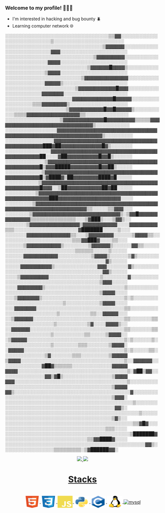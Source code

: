 <!-- Introdução--> 


### Welcome to my profile! 🍪🇧🇷 
- I'm interested in hacking and bug bounty 🪲
- Learning computer network 🌐

░░░░░░░░░░░░░░░░░░░░░░░░░░░░░░░░░░▒▒▓▓░░░░░░░░░░░░░░░░░░░░░░░░░░░▒░░░░░░░░░░░░░░░░░░░░░░░
░░░░░░░░░░░░░░░░░░░░░░░░░░░░░░░░▒▓▓▓▓▓▓░░░░░░░░░░░░░░░░░░░░░░░░░░▓▓▓░░░░░░░░░░░░░░░░░░░░░░
░░░░░░░░░░░░░░░░░░░░░░░░░░░░░▒▓▓▓▓▓▓▓▓▓░░░░░░░░░░░░░░░░░░░░░░░░░▓▓▓▓░░░░░░░░░░░░░░░░░░░░░░
░░░░░░░░░░░░░░░░░░░░░░░░░░░▒▓▓▓▓▓▓█▓▓▓▓▒░░░░░░░░░░░░░░░░░░░░░░░▒▓▓▓▓░░░░░░░░░░░░░░░░░░░░░░
░░░░░░░░░░░░░░░░░░░░░░░░░▒▓▓▓▓▓▓▓▓▓▓▓▓▓▓░░░░░░░░░░░░░░░░░░░░░░░▓▓▓▓▓▒░░░░░░░░░░░░░░░░░░░░░
░░░░░░░░░░░░░░░░░░░░░░░▒▓▓▓▓▓▓▓▓▓▓▓▓█▓▓▓░░░░░░░░░░░░░░░░░░░░░░▓▓▓▓▓▓▓░░░░░░░░░░░░░░░░░░░░░
░░░░░░░░░░░░░░░░░░░░░░▓▓▓▓▓▓▓▓▓▓▓▓▓█▓▓▓▓▓░░░░░░░░░░░░░░░░░░▒▒▒▓▓▓▓▓▓▓▓▒░░░░░░░░░░░░░░░░░░░
░░░░░░░░░░░░░░░░░░░░▒▓▓▓▓▓▓▓▓▓▓▓█▓▓█▓▓▓▓▓▒░░░░░░░░░░░▒▒▒▒▓▓▓▓▓▓▓▓▓▓▓▓▓▓▓▓▓▒▒░░░░░░░░░░░░░░
░░░░░░░░░░░░░░░░░░▒▓▓▓▓▓▓▓▓▓▓▓▓▓█▓▓▓▓▓▓▓▓▓▒▒▒▒▒▓▓▓▓▓▓▓▓▓▓▓▓▓▓▓▓▓▓▓▓▓▓▓▓▓▓▓▓▓▓▓▒░░░░░░░░░░░
░░░░░░░░░░░░░░░░░▓▓▓▓▓▓▓▓▓▓▓▓▓▓▓▓▓▓▓▓▓▓▓▓▓▓▓▓▓▓▓▓▓▓▓▓▓▓▓▓▓▓▓▓▓▓▓▓▓▓▓▓▓▓▓▓▓▓▓▓▓▓▓▒░░░░░░░░░
░░░░░░░░░░░░░░░░▓▓▓▓▓▓▓▓▓▓▓▓▓▓▓▓▓▓▓▓▓▓▓▓▓▓▓▓▓▓▓▓▓▓▓▓▓▓▓▓▓▓▓▓▓███▓██▓▓▓▓▓▓▓▓▓▓▓▓▓█▓▒░░░░░░░
░░░░░░░░░░░░░░░▓▓▓▓▓▓▓▓▓▓▓▓▓▓▓▓▓▓▓▓▓▓▓▓▓▓▓▓▓▓▓▓▓▓▓▓▓▓▓▓▓▓▓▓▓██░░░░▓██▓▓▓▓▓▓▓▓▓▓█▓▓█▒░░░░░░
░░░░░░░░░░░░░▒▓▓▓▓▓▓▓▓▓▓▓▓▓▓▓▓▓▓▓▓▓▓▓▓▓▓▓▓▓▓▓▓▓▓▓▓▓▓▓▓▓▓▓▓▓▓█▒▓▓▓█████▓▓▓▓▓▓▓▓▓█▓▓██▒░░░░░
░░░░░░░░░░░░▒▓▓▓▓▓▓▓▓▓▓▓▓▓▓▓▓▓▓▓▓▓▓▓▓▓▓▓▓▓▓▓▓▓▓▓▓▓▓▓▓▓▓▓▓▓▓▓█▒▓████▓▒██▓▓▓▓▓▓▓▓████▓█░░░░░
░░░░░░░░░░░▒▓▓▓▓▓▓▓▓▓▓▓▓▓▓▓▓▓▓▓▓▓▓▓▓▓▓▓▓▓▓▓▓▓▓▓▓▓▓▓▓▓▓▓▓▓▓▓▓█▓▓▓░░▒██▓▓▓▓▓▓▓▓▓▓▓██▓██░░░░░
░░░░░░░░░░▒▓▓▓▓▓▓▓▓▓▓▓▓▓▓▓▓▓▓▓▓▓▓▓▓▓▓▓▓▓▓▓▓▓▓▓▓▓▓▓▓▓▓▓▓▓▓▓▓▓▓▓▓███▓▓▓▓▓▓▓▓▓▓▓▓▓▓▓▓▓▓▓▓░░░░
░░░░░░░░░▒▓▓▓▓▓▓▓▓▓▓▓▓▓▓▓▓▓▓▓▓▓▓▓▓▓▓▓▓▓▓▓▓▓▓▓▓▓▓▓▓▓▓▓▓▓▓▓▓▓▓▓▓▓▓▓▓▓▓▓▓▓▓▓▓▓▒▒░░░░░▒▒▓▓▓░░░
░░░░░░░░▒▓▓▓▓▓▓▓▓▓▓▓▓▓▓▓▓▓▓▓▓▓▓▓▓▓▓▓▓▒░▒▓▓█▓▓▓▓▓▓▓▓▓▓▓▓▓▓▒▒▒▒▒▒▒▒▒▒▒▒▒▒▒░░░▒▓███▒░░░▒▓▓▒░░
░░░░░░░▒▓▓▓▓▓▓▓▓▓▓▓▓▓▓▓▓▒▓▓▓▓▓▓▓▓▓▓▓░░░░▓▓▓▓▓▓▓▓▓▒▒▒░░░░░░░░░░░░░░░░░░░░░▓███████░░░░░▒░░░
░░░░░░░▓▓▓▓▓▓▓▓▓▓▓▓▓▓▒▒░░░▒▓▓▓▓▓▓▓▓░░░░░░▒▓▓▓▓▒▒░░░░░░░░░░░░░░░░░░░░░░░░▒▒▒▓▓███▓░░░░▒▒░░░
░░░░░░▒▓▓▓▓▓▓▓▓▓▓▓▒░░░░░░░░▒▓▓▓▓▓▓▒░░░░░░▓▓▒▒░░░░░░░░░░░░░░░░░░░░░░░░░░░░▒▒▒▒▒▒░░░░░▒░░░░░
░░░░░░▓▓▓▓▓▓▓▓▓▓▓░░░░░░░░░░░▒▓▓▓▓▒░░░░░░▒▓▒░░░░░░░░░░░░░░░░░░░░░░░░░░░░░░░░░░░░░░░░▓▒░░░░░
░░░░░▓▓▓▓▓▓▓▓▓▓▒░░░░░░░░░░░░░░▓▓▓░░░░░░░▓▒░░░░░░░░░░░░░░░░░░░░░░░░░░░░░░░░░░░░░░░░▓▓▒░░░░░
░░░░▒▓▓▓▓▓▓▓▓▓░░░░░░░░░░░░░░░░░▒░░░░░░░░▓░░░░░░░░░░░░░░░░░░░░░░░░░░░░░░░░░░░░░░░░▒▓▓▓░░░░░
░░░░▓▓▓▓▓▓▓▓▒░░░░░░░░░░░░░░░░░░░░░░░░░░▒░░░░░░░░░░░░░░░░░░░░░░░░░░░░░░░░░░░░░░░░░▒▓▓▓▓░░░░
░░░▒▓▓▓▓▓▓▓▒░░░░░░░░░░░░░░░░░░░░░░░░░░░▒░▒░░░░░░░░░░░░░░░░░░░░░░░░░░░▒░░░░░░░░░░░▒▓▓▓▓░░░░
░░░▓▓▓▓▓▓▓░░░░░░░░░░░░░░░░░░░░░░░░░░░░░▒▒░░░░░░░░░░░░░░░░░░░░░░░░░░▒░░░░░░░░░░▒▒░░▓▓▓▓▓░░░
░░▒▓▓▓▓▓▓░░░░░░░░░░░░░░░░░░░░░░░░░░░░░░▒▒░░░░░░░▒▒░░░░░░░░░░░░░░░░▒░░░░░░░░░░▒▓░░░░▓▓▓▓▒░░
░░▓▓▓▓▓▓░░░░░░░░░░░░░░░░░░░░░░░░░░░░░░░▒▒░░░░░░░▒▒░░░░░░░░░░░░░░░▒░░░░░░░░░░▒▒░░░░░▒▓▓▓▓░░
░▒▓▓▓▓▓░░░░░░░░░░░░░░░░░░░░░░░░░░░░░░░░▒░▒░░░░░░▒░░░░░░░░░░░░░░░░▒░░░░░░░░▒▒▒░░░░░░░▒▓▓▓▓░
░▓▓▓▓▓░░░░░░░░░░░░░░░░░░░░░░░░░░░░░░░░░▒░▒░░░░░▒▒░░░░░░░░░░░░░░▒▓░░░░░░░▒▒▒░░░░░░░░░▒▓▓▓▓▓
▒▓▓▓▓░░░░░░░░░░░░░░░░░░░░░░░░░░░░░░░░░░▒░░▓▓▓▓▓▓░░░░░░░░░░░░░░▓██▓▒▒▒▒▒▒░░░░░░░░░░░░░▓▓▓▓▓
▓▓▓▓░░░░░░░░░░░░░░░░░░░░░░░░░░░░░░░░░░░░▒░▓██▒▓▓░░░░░░░░░░░░░░░▓▓▒▓█▒░░░░░░░░░░░░░░░░▒▓▓▓▓
▓▓▓░░░░░░░░░░░░░░░░░░░░░░░░░░░░░░░░░░░░░▒░░░░░░░░░░░░░░░░░░░░░░░░░░░░░░░░░░░░░░░░░░░░▒▓▓▓▓
▓▓▒░░░░░░░░░░░░░░░░░░░░░░░░░░░░░░░░░░░░░░▓░░░░░░░░░░░░░░░░░░░░░░░░░░░░░░░░░░░░░░░░░░░▒▓▓▓░
░░░░░░░░░░░░░░░░░░░░░░░░░░░░░░░░░░░░░░░░░░▒░░░░░░░░░░░░░░░░░░░░░░░░░░░░░░░░░░░░░░░░░░░▓▓▒░
░░░░░░░░░░░░░░░░░░░░░░░░░░░░░░░░░░░░░░░░░░░░▒░░░░░░░░░░░░░░░░░░░░░░░░░░░░░░░░░░░░░░░░▒▓▒░░
░░░░░░░░░░░░░░░░░░░░░░░░░░░░░░░░░░░░░░░░░░▒▒▓█▓░░░░░░░░░░░░░░░░░░░░░░░░░░░░░░░░░░░░▒▒▒░░░░
░░░░░░░░░░░░░░░░░░░░░░░░░░░░░░░░░░░░░░░░░▒███████▓░░░░░░░░░░░░░░░░░░░░░░░░░░░▒▒▓▓████▓░░░░
░░░░░░░░░░░░░░░░░░░░░░░░░░░░░░░░░░░░░░░░░░░░░░▓▓▒░░░░░░░░░░░░░░░░░▒▒▒▒▒▒▒▒▒░▒▓██████▓▓░






  <!-- Logs de commits--> 

<div align="center">
  <a href="https://github.com/gitmurilo">
  <img height="180em" src="https://github-readme-stats.vercel.app/api?username=gitmurilo&show_icons=true&theme=blue-green&include_all_commits=true&count_private=true"/>
  <img height="180em" src="https://github-readme-stats.vercel.app/api/top-langs/?username=gitmurilo&layout=compact&langs_count=7&theme=blue-green"/>
</div>
  
  
  <!-- Tecnologias que utilizo--> 
 

<h1 align="center"> Stacks </h1>
<div style="display: inline_block" align="center"><br>
  <img align="center" alt="html" height="40" width="50" src="https://github.com/devicons/devicon/blob/master/icons/html5/html5-original.svg"/>
  <img align="center" alt="css" height="40" width="50" src="https://github.com/devicons/devicon/blob/master/icons/css3/css3-original.svg" />
  <img align="center" alt="javascript" height="40" width="50" src="https://github.com/devicons/devicon/blob/master/icons/javascript/javascript-plain.svg"/>
  <img align="center" alt="python" height="40" width="50" src="https://github.com/devicons/devicon/blob/master/icons/python/python-original.svg"/>
  <img align="center" alt="c" height="40" width="50" src="https://github.com/devicons/devicon/blob/master/icons/c/c-original.svg"/>
  <img align="center" alt="linux" height="40" width="50" src="https://github.com/devicons/devicon/blob/master/icons/linux/linux-original.svg" />
  <img align="center" alt="mysql" height="40" width="50" src="https://cdn.jsdelivr.net/gh/devicons/devicon/icons/mysql/mysql-plain.svg" />

  </div><br/>
